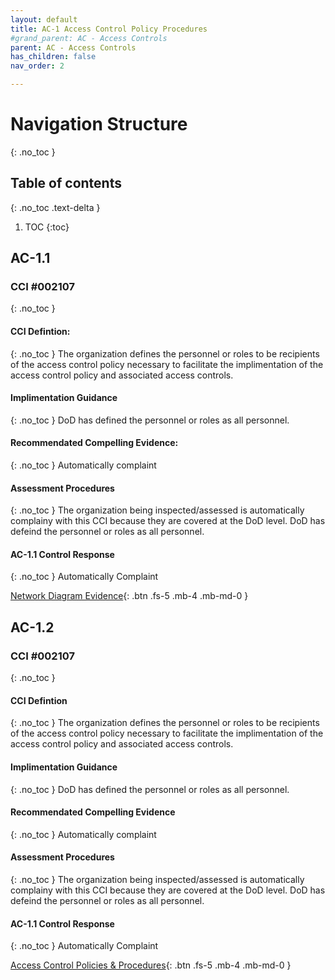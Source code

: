 ```yaml
---
layout: default
title: AC-1 Access Control Policy Procedures 
#grand_parent: AC - Access Controls
parent: AC - Access Controls
has_children: false
nav_order: 2

---
```

# Navigation Structure
{: .no_toc }

## Table of contents
{: .no_toc .text-delta }

1. TOC
{:toc}

## AC-1.1

### CCI #002107
{: .no_toc }

#### CCI Defintion:
{: .no_toc }
The organization defines the personnel or roles to be recipients of the access control policy necessary to facilitate the implimentation of the access control policy and associated access controls.

#### Implimentation Guidance
{: .no_toc }
DoD has defined the personnel or roles as all personnel. 

#### Recommendated Compelling Evidence:
{: .no_toc }
Automatically complaint

#### Assessment Procedures
{: .no_toc }
The organization being inspected/assessed is automatically complainy with this CCI because they are covered at the DoD level. DoD has defeind the personnel or roles as all personnel.

#### AC-1.1 Control Response
{: .no_toc }
Automatically Complaint

[Network Diagram Evidence](https://ais.com){: .btn .fs-5 .mb-4 .mb-md-0 }

## AC-1.2 

### CCI #002107
{: .no_toc }
#### CCI Defintion
{: .no_toc }
The organization defines the personnel or roles to be recipients of the access control policy necessary to facilitate the implimentation of the access control policy and associated access controls.

#### Implimentation Guidance
{: .no_toc }
DoD has defined the personnel or roles as all personnel. 

#### Recommendated Compelling Evidence
{: .no_toc }
Automatically complaint

#### Assessment Procedures
{: .no_toc }
The organization being inspected/assessed is automatically complainy with this CCI because they are covered at the DoD level. DoD has defeind the personnel or roles as all personnel.

#### AC-1.1 Control Response
{: .no_toc }
Automatically Complaint

[Access Control Policies & Procedures](https://ais.com){: .btn .fs-5 .mb-4 .mb-md-0 }